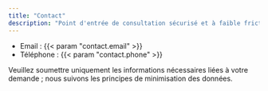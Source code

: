 ```yaml
---
title: "Contact"
description: "Point d'entrée de consultation sécurisé et à faible friction. Nous vous répondrons sous 3–5 jours ouvrables."
---
```


- Email : {{< param "contact.email" >}}
- Téléphone : {{< param "contact.phone" >}}

Veuillez soumettre uniquement les informations nécessaires liées à votre demande ; nous suivons les principes de minimisation des données.